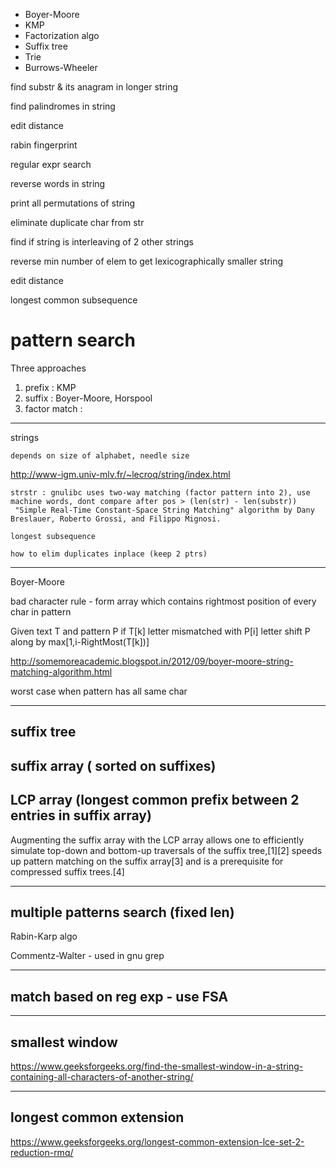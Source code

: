 
* Boyer-Moore
* KMP
* Factorization algo 
* Suffix tree
* Trie
* Burrows-Wheeler

find substr & its anagram in longer string

find palindromes in string

edit distance

rabin fingerprint

regular expr search

reverse words in string

print all permutations of string

eliminate duplicate char from str

find if string is interleaving of 2 other strings

reverse min number of elem to get lexicographically smaller string

edit distance

longest common subsequence

# pattern search

Three approaches

1. prefix : KMP
2. suffix : Boyer-Moore, Horspool
3. factor match :

---

strings

    depends on size of alphabet, needle size

http://www-igm.univ-mlv.fr/~lecroq/string/index.html

    strstr : gnulibc uses two-way matching (factor pattern into 2), use machine words, dont compare after pos > (len(str) - len(substr))
     "Simple Real-Time Constant-Space String Matching" algorithm by Dany Breslauer, Roberto Grossi, and Filippo Mignosi.

    longest subsequence

    how to elim duplicates inplace (keep 2 ptrs)

---

Boyer-Moore

bad character rule - form array which contains rightmost position of every char in pattern

Given text T and pattern P
 if T[k] letter mismatched with P[i] letter
   shift P along by max[1,i-RightMost(T[k])] 

http://somemoreacademic.blogspot.in/2012/09/boyer-moore-string-matching-algorithm.html

worst case when pattern has all same char
    
---

## suffix tree

## suffix array ( sorted on suffixes)

## LCP array (longest common prefix between 2 entries in suffix array)

Augmenting the suffix array with the LCP array allows one to efficiently simulate top-down and bottom-up 
traversals of the suffix tree,[1][2] speeds up pattern matching on the suffix array[3] and is a 
prerequisite for compressed suffix trees.[4]

---

## multiple patterns search (fixed len)

Rabin-Karp algo

Commentz-Walter - used in gnu grep

---

## match based on reg exp - use FSA

---

## smallest window

https://www.geeksforgeeks.org/find-the-smallest-window-in-a-string-containing-all-characters-of-another-string/

---

## longest common extension

https://www.geeksforgeeks.org/longest-common-extension-lce-set-2-reduction-rmq/
